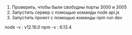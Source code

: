 1. Проверить, чтобы были свободны порты 3000 и 3005
2. Запустить сервер с помощью команды node api.js
3. Запустить проект с помощью команды npm run dev

node -v : v12.16.0
npm -v : 6.13.4
